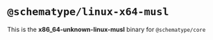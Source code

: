 # `@schematype/linux-x64-musl`

This is the **x86_64-unknown-linux-musl** binary for `@schematype/core`
